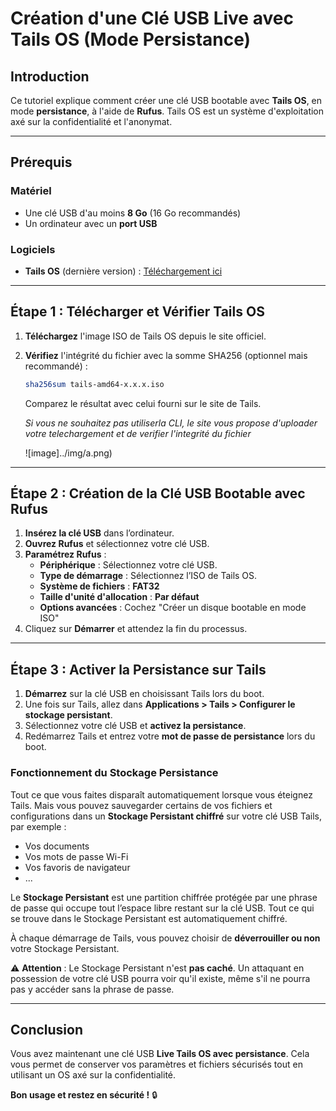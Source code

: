 # Création d'une Clé USB Live avec Tails OS (Mode Persistance)

## Introduction
Ce tutoriel explique comment créer une clé USB bootable avec **Tails OS**, en mode **persistance**, à l'aide de **Rufus**. Tails OS est un système d'exploitation axé sur la confidentialité et l'anonymat.

---

## Prérequis
### Matériel
- Une clé USB d'au moins **8 Go** (16 Go recommandés)
- Un ordinateur avec un **port USB**

### Logiciels
- **Tails OS** (dernière version) : [Téléchargement ici](https://tails.net/install/index.fr.html)

---

## Étape 1 : Télécharger et Vérifier Tails OS
1. **Téléchargez** l'image ISO de Tails OS depuis le site officiel.
2. **Vérifiez** l'intégrité du fichier avec la somme SHA256 (optionnel mais recommandé) :
   ```sh
   sha256sum tails-amd64-x.x.x.iso
   ```
   Comparez le résultat avec celui fourni sur le site de Tails.
   
   *Si vous ne souhaitez pas utiliserla CLI, le site vous propose d'uploader votre telechargement et de verifier l'integrité du fichier*
   
   ![image]../img/a.png)



---

## Étape 2 : Création de la Clé USB Bootable avec Rufus
1. **Insérez la clé USB** dans l’ordinateur.
2. **Ouvrez Rufus** et sélectionnez votre clé USB.
3. **Paramétrez Rufus** :
   - **Périphérique** : Sélectionnez votre clé USB.
   - **Type de démarrage** : Sélectionnez l’ISO de Tails OS.
   - **Système de fichiers** : **FAT32**
   - **Taille d'unité d'allocation** : **Par défaut**
   - **Options avancées** : Cochez "Créer un disque bootable en mode ISO"
4. Cliquez sur **Démarrer** et attendez la fin du processus.

---

## Étape 3 : Activer la Persistance sur Tails
1. **Démarrez** sur la clé USB en choisissant Tails lors du boot.
2. Une fois sur Tails, allez dans **Applications > Tails > Configurer le stockage persistant**.
3. Sélectionnez votre clé USB et **activez la persistance**.
4. Redémarrez Tails et entrez votre **mot de passe de persistance** lors du boot.

### Fonctionnement du Stockage Persistance
Tout ce que vous faites disparaît automatiquement lorsque vous éteignez Tails.
Mais vous pouvez sauvegarder certains de vos fichiers et configurations dans un **Stockage Persistant chiffré** sur votre clé USB Tails, par exemple :
- Vos documents
- Vos mots de passe Wi-Fi
- Vos favoris de navigateur
- ...

Le **Stockage Persistant** est une partition chiffrée protégée par une phrase de passe qui occupe tout l’espace libre restant sur la clé USB.
Tout ce qui se trouve dans le Stockage Persistant est automatiquement chiffré.

À chaque démarrage de Tails, vous pouvez choisir de **déverrouiller ou non** votre Stockage Persistant.

⚠️ **Attention** : Le Stockage Persistant n'est **pas caché**. Un attaquant en possession de votre clé USB pourra voir qu'il existe, même s'il ne pourra pas y accéder sans la phrase de passe.

---

## Conclusion
Vous avez maintenant une clé USB **Live Tails OS avec persistance**. Cela vous permet de conserver vos paramètres et fichiers sécurisés tout en utilisant un OS axé sur la confidentialité.

**Bon usage et restez en sécurité !** 🔒

